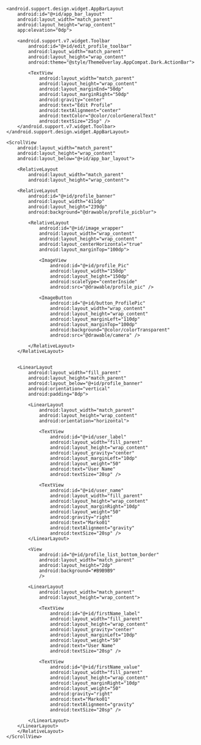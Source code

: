 <?xml version="1.0" encoding="utf-8"?>
<RelativeLayout xmlns:android="http://schemas.android.com/apk/res/android"
    xmlns:app="http://schemas.android.com/apk/res-auto"
    xmlns:tools="http://schemas.android.com/tools"
    android:layout_width="match_parent"
    android:layout_height="match_parent"
    android:background="@drawable/image_background"
    tools:context=".EditProfileActivity">

    <android.support.design.widget.AppBarLayout
        android:id="@+id/app_bar_layout"
        android:layout_width="match_parent"
        android:layout_height="wrap_content"
        app:elevation="0dp">

        <android.support.v7.widget.Toolbar
            android:id="@+id/edit_profile_toolbar"
            android:layout_width="match_parent"
            android:layout_height="wrap_content"
            android:theme="@style/ThemeOverlay.AppCompat.Dark.ActionBar">

            <TextView
                android:layout_width="match_parent"
                android:layout_height="wrap_content"
                android:layout_marginEnd="50dp"
                android:layout_marginRight="50dp"
                android:gravity="center"
                android:text="Edit Profile"
                android:textAlignment="center"
                android:textColor="@color/colorGeneralText"
                android:textSize="25sp" />
        </android.support.v7.widget.Toolbar>
    </android.support.design.widget.AppBarLayout>

    <ScrollView
        android:layout_width="match_parent"
        android:layout_height="wrap_content"
        android:layout_below="@+id/app_bar_layout">

        <RelativeLayout
            android:layout_width="match_parent"
            android:layout_height="wrap_content">

        <RelativeLayout
            android:id="@+id/profile_banner"
            android:layout_width="411dp"
            android:layout_height="239dp"
            android:background="@drawable/profile_picblur">

            <RelativeLayout
                android:id="@+id/image_wrapper"
                android:layout_width="wrap_content"
                android:layout_height="wrap_content"
                android:layout_centerHorizontal="true"
                android:layout_marginTop="100dp">

                <ImageView
                    android:id="@+id/profile_Pic"
                    android:layout_width="150dp"
                    android:layout_height="150dp"
                    android:scaleType="centerInside"
                    android:src="@drawable/profile_pic" />

                <ImageButton
                    android:id="@+id/button_ProfilePic"
                    android:layout_width="wrap_content"
                    android:layout_height="wrap_content"
                    android:layout_marginLeft="110dp"
                    android:layout_marginTop="100dp"
                    android:background="@color/colorTransparent"
                    android:src="@drawable/camera" />

            </RelativeLayout>
        </RelativeLayout>


        <LinearLayout
            android:layout_width="fill_parent"
            android:layout_height="match_parent"
            android:layout_below="@+id/profile_banner"
            android:orientation="vertical"
            android:padding="8dp">

            <LinearLayout
                android:layout_width="match_parent"
                android:layout_height="wrap_content"
                android:orientation="horizontal">

                <TextView
                    android:id="@+id/user_label"
                    android:layout_width="fill_parent"
                    android:layout_height="wrap_content"
                    android:layout_gravity="center"
                    android:layout_marginLeft="10dp"
                    android:layout_weight="50"
                    android:text="User Name"
                    android:textSize="20sp" />

                <TextView
                    android:id="@+id/user_name"
                    android:layout_width="fill_parent"
                    android:layout_height="wrap_content"
                    android:layout_marginRight="10dp"
                    android:layout_weight="50"
                    android:gravity="right"
                    android:text="Marko01"
                    android:textAlignment="gravity"
                    android:textSize="20sp" />
            </LinearLayout>

            <View
                android:id="@+id/profile_list_bottom_border"
                android:layout_width="match_parent"
                android:layout_height="2dp"
                android:background="#B9B9B9"
                />

            <LinearLayout
                android:layout_width="match_parent"
                android:layout_height="wrap_content">

                <TextView
                    android:id="@+id/firstName_label"
                    android:layout_width="fill_parent"
                    android:layout_height="wrap_content"
                    android:layout_gravity="center"
                    android:layout_marginLeft="10dp"
                    android:layout_weight="50"
                    android:text="User Name"
                    android:textSize="20sp" />

                <TextView
                    android:id="@+id/firstName_value"
                    android:layout_width="fill_parent"
                    android:layout_height="wrap_content"
                    android:layout_marginRight="10dp"
                    android:layout_weight="50"
                    android:gravity="right"
                    android:text="Marko01"
                    android:textAlignment="gravity"
                    android:textSize="20sp" />

            </LinearLayout>
        </LinearLayout>
        </RelativeLayout>
    </ScrollView>
</RelativeLayout>
